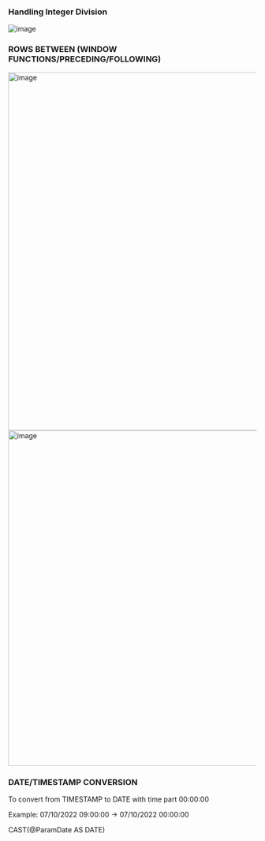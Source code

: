 ### Handling Integer Division
![image](https://github.com/htta17/leetcode/assets/12803690/d6140e26-0f51-48fd-bd82-59d6911e231c)
### ROWS BETWEEN (WINDOW FUNCTIONS/PRECEDING/FOLLOWING)
<img width="727" alt="image" src="https://github.com/htta17/leetcode/assets/12803690/f0024cd4-9ecc-4e61-a9e3-8962deb36591">
<img width="681" alt="image" src="https://github.com/htta17/leetcode/assets/12803690/93f03706-2dc8-433e-9475-f9a985fe026d">

### DATE/TIMESTAMP CONVERSION
To convert from TIMESTAMP to DATE with time part 00:00:00

Example: 07/10/2022 09:00:00 -> 07/10/2022 00:00:00

CAST(@ParamDate AS DATE)
